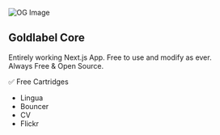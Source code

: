 ![OG Image](https://goldlabel.pro/jpg/abgeschotten-ki.jpg)

## Goldlabel Core

Entirely working Next.js App. Free to use and modify as ever.  
Always Free & Open Source.

✅ Free Cartridges

- Lingua
- Bouncer
- CV
- Flickr
